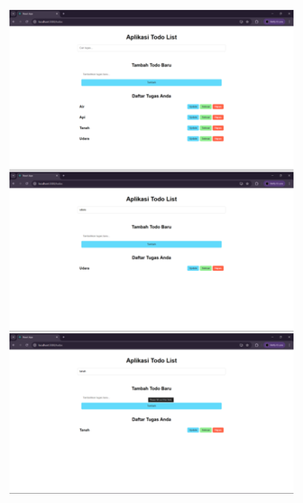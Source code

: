 ![](screenshot/tugas11/Screenshot%202025-08-29%20122123.png)
![](screenshot/tugas11/Screenshot%202025-08-29%20122130.png)
![](screenshot/tugas11/Screenshot%202025-08-29%20122141.png)